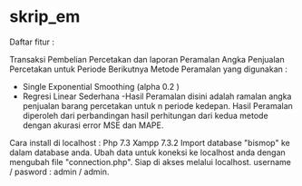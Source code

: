 # skrip_em

Daftar fitur :

Transaksi Pembelian Percetakan dan laporan
Peramalan Angka Penjualan Percetakan untuk Periode Berikutnya
Metode Peramalan yang digunakan :

- Single Exponential Smoothing (alpha 0.2 )
- Regresi Linear Sederhana
-Hasil Peramalan disini adalah ramalan angka penjualan barang percetakan untuk n periode kedepan. Hasil Peramalan diperoleh dari perbandingan hasil perhitungan dari kedua metode dengan akurasi error MSE dan MAPE.


Cara install di localhost :
Php 7.3 Xampp 7.3.2
Import database "bismop" ke dalam database anda.
Ubah data untuk koneksi ke localhost anda dengan mengubah file "connection.php".
Siap di akses melalui localhost.
username / pasword : admin / admin.
